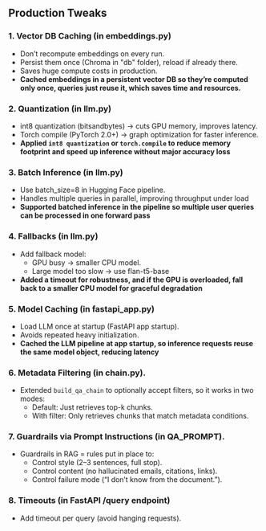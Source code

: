 ## Production Tweaks

### 1. Vector DB Caching (in embeddings.py)
- Don’t recompute embeddings on every run.
- Persist them once (Chroma in "db" folder), reload if already there.
- Saves huge compute costs in production.
- **Cached embeddings in a persistent vector DB so they’re computed only once, queries just reuse it, which saves time and resources.**

### 2. Quantization (in llm.py)
- int8 quantization (bitsandbytes) → cuts GPU memory, improves latency.
- Torch compile (PyTorch 2.0+) → graph optimization for faster inference.
- **Applied `int8 quantization` or `torch.compile` to reduce memory footprint and speed up inference without major accuracy loss**

### 3. Batch Inference (in llm.py)
- Use batch_size=8 in Hugging Face pipeline.
- Handles multiple queries in parallel, improving throughput under load
- **Supported batched inference in the pipeline so multiple user queries can be processed in one forward pass**

 ### 4. Fallbacks (in llm.py)
 - Add fallback model:
   - GPU busy → smaller CPU model.
   - Large model too slow → use flan-t5-base
 - **Added a timeout for robustness, and if the GPU is overloaded, fall back to a smaller CPU model for graceful degradation**

 ### 5. Model Caching (in fastapi_app.py)
 - Load LLM once at startup (FastAPI app startup).
 - Avoids repeated heavy initialization.
 - **Cached the LLM pipeline at app startup, so inference requests reuse the same model object, reducing latency**

### 6. Metadata Filtering (in chain.py).
- Extended `build_qa_chain` to optionally accept filters, so it works in two modes:
  - Default: Just retrieves top-k chunks.
  - With filter: Only retrieves chunks that match metadata conditions.

### 7. Guardrails via Prompt Instructions (in QA_PROMPT).
- Guardrails in RAG = rules put in place to:
  - Control style (2–3 sentences, full stop).
  - Control content (no hallucinated emails, citations, links).
  - Control failure mode (“I don’t know from the document.”).

### 8. Timeouts (in FastAPI /query endpoint)
- Add timeout per query (avoid hanging requests).
  
